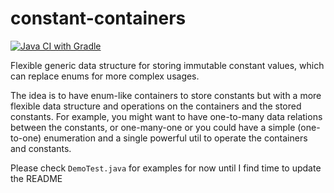 # constant-containers
[![Java CI with Gradle](https://github.com/mrsaraira/constant-containers/actions/workflows/gradle.yml/badge.svg)](https://github.com/mrsaraira/constant-containers/actions/workflows/gradle.yml)

Flexible generic data structure for storing immutable constant values, which can replace enums for more complex usages.

The idea is to have enum-like containers to store constants but with a more flexible data structure and operations on the containers and the stored constants. 
For example, you might want to have one-to-many data relations between the constants, or one-many-one or you could have a simple (one-to-one) enumeration and a single powerful util to operate the containers and constants.

Please check `DemoTest.java` for examples for now until I find time to update the README
